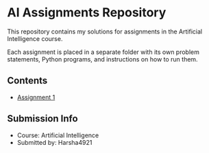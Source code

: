# AI Assignments Repository

This repository contains my solutions for assignments in the Artificial Intelligence course.

Each assignment is placed in a separate folder with its own problem statements, Python programs, and instructions on how to run them.

## Contents

- [Assignment 1 ](./Assignment1)

## Submission Info

- Course: Artificial Intelligence
- Submitted by: Harsha4921
